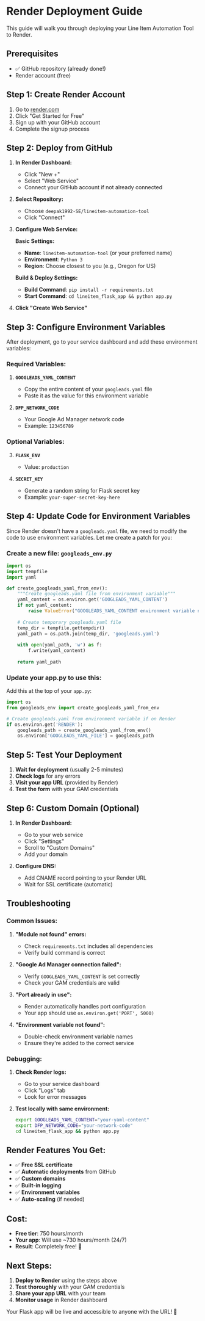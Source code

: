 # Render Deployment Guide

This guide will walk you through deploying your Line Item Automation Tool to Render.

## Prerequisites

- ✅ GitHub repository (already done!)
- Render account (free)

## Step 1: Create Render Account

1. Go to [render.com](https://render.com)
2. Click "Get Started for Free"
3. Sign up with your GitHub account
4. Complete the signup process

## Step 2: Deploy from GitHub

1. **In Render Dashboard:**
   - Click "New +"
   - Select "Web Service"
   - Connect your GitHub account if not already connected

2. **Select Repository:**
   - Choose `deepak1992-SE/lineitem-automation-tool`
   - Click "Connect"

3. **Configure Web Service:**

   **Basic Settings:**
   - **Name**: `lineitem-automation-tool` (or your preferred name)
   - **Environment**: `Python 3`
   - **Region**: Choose closest to you (e.g., Oregon for US)

   **Build & Deploy Settings:**
   - **Build Command**: `pip install -r requirements.txt`
   - **Start Command**: `cd lineitem_flask_app && python app.py`

4. **Click "Create Web Service"**

## Step 3: Configure Environment Variables

After deployment, go to your service dashboard and add these environment variables:

### Required Variables:

1. **`GOOGLEADS_YAML_CONTENT`**
   - Copy the entire content of your `googleads.yaml` file
   - Paste it as the value for this environment variable

2. **`DFP_NETWORK_CODE`**
   - Your Google Ad Manager network code
   - Example: `123456789`

### Optional Variables:

3. **`FLASK_ENV`**
   - Value: `production`

4. **`SECRET_KEY`**
   - Generate a random string for Flask secret key
   - Example: `your-super-secret-key-here`

## Step 4: Update Code for Environment Variables

Since Render doesn't have a `googleads.yaml` file, we need to modify the code to use environment variables. Let me create a patch for you:

### Create a new file: `googleads_env.py`

```python
import os
import tempfile
import yaml

def create_googleads_yaml_from_env():
    """Create googleads.yaml file from environment variable"""
    yaml_content = os.environ.get('GOOGLEADS_YAML_CONTENT')
    if not yaml_content:
        raise ValueError("GOOGLEADS_YAML_CONTENT environment variable not set")
    
    # Create temporary googleads.yaml file
    temp_dir = tempfile.gettempdir()
    yaml_path = os.path.join(temp_dir, 'googleads.yaml')
    
    with open(yaml_path, 'w') as f:
        f.write(yaml_content)
    
    return yaml_path
```

### Update your app.py to use this:

Add this at the top of your `app.py`:

```python
import os
from googleads_env import create_googleads_yaml_from_env

# Create googleads.yaml from environment variable if on Render
if os.environ.get('RENDER'):
    googleads_path = create_googleads_yaml_from_env()
    os.environ['GOOGLEADS_YAML_FILE'] = googleads_path
```

## Step 5: Test Your Deployment

1. **Wait for deployment** (usually 2-5 minutes)
2. **Check logs** for any errors
3. **Visit your app URL** (provided by Render)
4. **Test the form** with your GAM credentials

## Step 6: Custom Domain (Optional)

1. **In Render Dashboard:**
   - Go to your web service
   - Click "Settings"
   - Scroll to "Custom Domains"
   - Add your domain

2. **Configure DNS:**
   - Add CNAME record pointing to your Render URL
   - Wait for SSL certificate (automatic)

## Troubleshooting

### Common Issues:

1. **"Module not found" errors:**
   - Check `requirements.txt` includes all dependencies
   - Verify build command is correct

2. **"Google Ad Manager connection failed":**
   - Verify `GOOGLEADS_YAML_CONTENT` is set correctly
   - Check your GAM credentials are valid

3. **"Port already in use":**
   - Render automatically handles port configuration
   - Your app should use `os.environ.get('PORT', 5000)`

4. **"Environment variable not found":**
   - Double-check environment variable names
   - Ensure they're added to the correct service

### Debugging:

1. **Check Render logs:**
   - Go to your service dashboard
   - Click "Logs" tab
   - Look for error messages

2. **Test locally with same environment:**
   ```bash
   export GOOGLEADS_YAML_CONTENT="your-yaml-content"
   export DFP_NETWORK_CODE="your-network-code"
   cd lineitem_flask_app && python app.py
   ```

## Render Features You Get:

- ✅ **Free SSL certificate**
- ✅ **Automatic deployments** from GitHub
- ✅ **Custom domains**
- ✅ **Built-in logging**
- ✅ **Environment variables**
- ✅ **Auto-scaling** (if needed)

## Cost:

- **Free tier**: 750 hours/month
- **Your app**: Will use ~730 hours/month (24/7)
- **Result**: Completely free! 🎉

## Next Steps:

1. **Deploy to Render** using the steps above
2. **Test thoroughly** with your GAM credentials
3. **Share your app URL** with your team
4. **Monitor usage** in Render dashboard

Your Flask app will be live and accessible to anyone with the URL! 🚀 